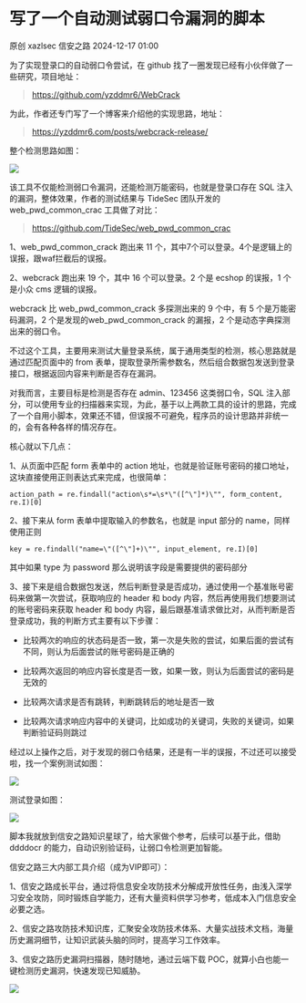 #  写了一个自动测试弱口令漏洞的脚本   
原创 xazlsec  信安之路   2024-12-17 01:00  
  
为了实现登录口的自动弱口令尝试，在 github 找了一圈发现已经有小伙伴做了一些研究，项目地址：  
> https://github.com/yzddmr6/WebCrack  
  
  
为此，作者还专门写了一个博客来介绍他的实现思路，地址：  
> https://yzddmr6.com/posts/webcrack-release/  
  
  
整个检测思路如图：  
  
![](https://mmbiz.qpic.cn/mmbiz_png/sGfPWsuKAfeuiahsoODWV5epbevv7CGJXmKMXUmicg09YrT7bjavDEicRz6k2qIrSqlzH3LOaqKkMZRMelW5QhPIg/640?wx_fmt=png&from=appmsg "")  
  
该工具不仅能检测弱口令漏洞，还能检测万能密码，也就是登录口存在 SQL 注入的漏洞，整体效果，作者的测试结果与 TideSec 团队开发的 web_pwd_common_crac 工具做了对比：  
> https://github.com/TideSec/web_pwd_common_crac  
  
  
1、web_pwd_common_crack 跑出来 11 个，其中7个可以登录。4个是逻辑上的误报，跟waf拦截后的误报。  
  
2、webcrack 跑出来 19 个，其中 16 个可以登录。2 个是 ecshop 的误报，1 个是小众 cms 逻辑的误报。  
  
webcrack 比 web_pwd_common_crack 多探测出来的 9 个中，有 5 个是万能密码漏洞，2 个是发现的web_pwd_common_crack 的漏报，2 个是动态字典探测出来的弱口令。  
  
不过这个工具，主要用来测试大量登录系统，属于通用类型的检测，核心思路就是通过匹配页面中的 from 表单，提取登录所需参数名，然后组合数据包发送到登录接口，根据返回内容来判断是否存在漏洞。  
  
对我而言，主要目标是检测是否存在 admin、123456 这类弱口令，SQL 注入部分，可以使用专业的扫描器来实现，为此，基于以上两款工具的设计的思路，完成了一个自用小脚本，效果还不错，但误报不可避免，程序员的设计思路并非统一的，会有各种各样的情况存在。  
  
核心就以下几点：  
  
1、从页面中匹配 form 表单中的 action 地址，也就是验证账号密码的接口地址，这块直接使用正则表达式来完成，也很简单：  
```
action_path = re.findall("action\s*=\s*\"([^\"]*)\"", form_content, re.I)[0]
```  
  
2、接下来从 form 表单中提取输入的参数名，也就是 input 部分的 name，同样使用正则  
```
key = re.findall("name=\"([^\"]+)\"", input_element, re.I)[0]
```  
  
其中如果 type 为 password 那么说明该字段是需要提供的密码部分  
  
3、接下来是组合数据包发送，然后判断登录是否成功，通过使用一个基准账号密码来做第一次尝试，获取响应的 header 和 body 内容，然后再使用我们想要测试的账号密码来获取 header 和 body 内容，最后跟基准请求做比对，从而判断是否登录成功，我的判断方式主要有以下步骤：  
- 比较两次的响应的状态码是否一致，第一次是失败的尝试，如果后面的尝试有不同，则认为后面尝试的账号密码是正确的  
  
- 比较两次返回的响应内容长度是否一致，如果一致，则认为后面尝试的密码是无效的  
  
- 比较两次请求是否有跳转，判断跳转后的地址是否一致  
  
- 比较两次请求响应内容中的关键词，比如成功的关键词，失败的关键词，如果判断验证码则跳过  
  
经过以上操作之后，对于发现的弱口令结果，还是有一半的误报，不过还可以接受啦，找一个案例测试如图：  
  
![](https://mmbiz.qpic.cn/mmbiz_png/sGfPWsuKAfeuiahsoODWV5epbevv7CGJXtAxrhuZxORzb2kjz0tvl7jXxibl495wicI1zg5qZvibyKbIlruu7PnTaw/640?wx_fmt=png&from=appmsg "")  
  
测试登录如图：  
  
![](https://mmbiz.qpic.cn/mmbiz_png/sGfPWsuKAfeuiahsoODWV5epbevv7CGJXJT0NT6oLicGCJz7OCASMpbNkZIYK5UpqRL1aTSpqSNH512l7lsqfsNg/640?wx_fmt=png&from=appmsg "")  
  
脚本我就放到信安之路知识星球了，给大家做个参考，后续可以基于此，借助 ddddocr 的能力，自动识别验证码，让弱口令检测更加智能。  
  
信安之路三大内部工具介绍（成为VIP即可）：  
  
1、信安之路成长平台，通过将信息安全攻防技术分解成开放性任务，由浅入深学习安全攻防，同时锻炼自学能力，还有大量资料供学习参考，低成本入门信息安全必要之选。  
  
2、信安之路攻防技术知识库，汇聚安全攻防技术体系、大量实战技术文档，海量历史漏洞细节，让知识武装头脑的同时，提高学习工作效率。  
  
3、信安之路历史漏洞扫描器，随时随地，通过云端下载 POC，就算小白也能一键检测历史漏洞，快速发现已知威胁。  
  
![](https://mmbiz.qpic.cn/mmbiz_png/sGfPWsuKAfc1ibbG6mEdqV5Xpw0yu9UxtIoLlhiazxU4NakInEiam1mOnHHYw4pVq3nrrCc8tpnn5ictdhmNLUaHuA/640?wx_fmt=png&from=appmsg "")  
  
